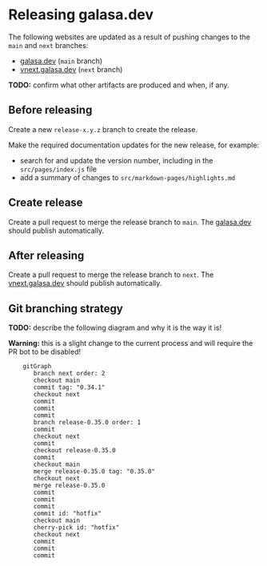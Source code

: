 # Releasing galasa.dev

The following websites are updated as a result of pushing changes to the `main` and `next` branches:

- [galasa.dev](https://galasa.dev/) (`main` branch)
- [vnext.galasa.dev](https://vnext.galasa.dev/) (`next` branch)

**TODO:** confirm what other artifacts are produced and when, if any.

## Before releasing

Create a new `release-x.y.z` branch to create the release.

Make the required documentation updates for the new release, for example:

- search for and update the version number, including in the `src/pages/index.js` file
- add a summary of changes to `src/markdown-pages/highlights.md`

## Create release

Create a pull request to merge the release branch to `main`. The [galasa.dev](https://galasa.dev/) should publish automatically.

## After releasing

Create a pull request to merge the release branch to `next`. The [vnext.galasa.dev](https://vnext.galasa.dev/) should publish automatically.

## Git branching strategy

**TODO:** describe the following diagram and why it is the way it is!

**Warning:** this is a slight change to the current process and will require the PR bot to be disabled!

```mermaid
    gitGraph
       branch next order: 2
       checkout main
       commit tag: "0.34.1"
       checkout next
       commit
       commit
       commit
       branch release-0.35.0 order: 1
       commit
       checkout next
       commit
       checkout release-0.35.0
       commit
       checkout main
       merge release-0.35.0 tag: "0.35.0"
       checkout next
       merge release-0.35.0
       commit
       commit
       commit
       commit id: "hotfix"
       checkout main
       cherry-pick id: "hotfix"
       checkout next
       commit
       commit
       commit
```
